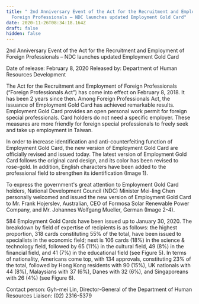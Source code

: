```yaml
---
title: " 2nd Anniversary Event of the Act for the Recruitment and Employment of
  Foreign Professionals – NDC launches updated Employment Gold Card"
date: 2020-11-26T08:34:18.164Z
draft: false
hidden: false
---
```

2nd Anniversary Event of the Act for the Recruitment and Employment of Foreign Professionals – NDC launches updated Employment Gold Card

Date of release: February 8, 2020
Released by: Department of Human Resources Development

The Act for the Recruitment and Employment of Foreign Professionals (“Foreign Professionals Act”) has come into effect on February 8, 2018. It has been 2 years since then. Among Foreign Professionals Act, the issuance of Employment Gold Card has achieved remarkable results. Employment Gold Card provides an open personal work permit for foreign special professionals. Card holders do not need a specific employer. These measures are more friendly for foreign special professionals to freely seek and take up employment in Taiwan.

In order to increase identification and anti-counterfeiting function of Employment Gold Card, the new version of Employment Gold Card are officially revised and issued today. The latest version of Employment Gold Card follows the original card design, and its color has been revised to rose-gold. In addition, English characters have been added to the professional field to strengthen its identification (Image 1).

To express the government's great attention to Employment Gold Card holders, National Development Council (NDC) Minister Mei-ling Chen personally welcomed and issued the new version of Employment Gold Card to Mr. Frank Hojerslev, Australian, CEO of Formosa Solar Renewable Power Company, and Mr. Johannes Wolfgang Mueller, German (Image 2-4).

584 Employment Gold Cards have been issued up to January 30, 2020. The breakdown by field of expertise of recipients is as follows: the highest proportion, 318 cards constituting 55% of the total, have been issued to specialists in the economic field; next is 106 cards (18%) in the science & technology field, followed by 65 (11%) in the cultural field, 49 (8%) in the financial field, and 41 (7%) in the educational field (see Figure 5). In terms of nationality, Americans come top, with 134 approvals, constituting 23% of the total, followed by Hong Kong residents with 90 (15%), UK nationals with 44 (8%), Malaysians with 37 (6%), Danes with 32 (6%), and Singaporeans with 26 (4%) (see Figure 6).

Contact person: Gyh-mei Lin, Director-General of the Department of Human Resources
Liaison: (02) 2316-5379
